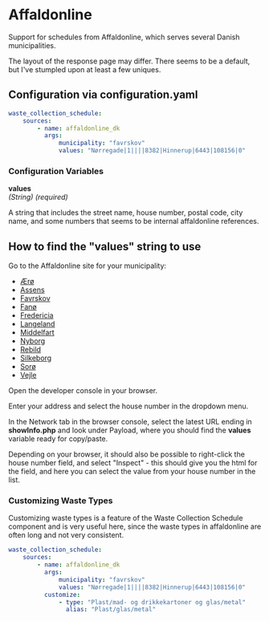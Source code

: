 # Affaldonline

Support for schedules from Affaldonline, which serves several Danish municipalities.

The layout of the response page may differ. There seems to be a default, but I've stumpled upon at least a few uniques.

## Configuration via configuration.yaml

```yaml
waste_collection_schedule:
    sources:
        - name: affaldonline_dk
          args:
              municipality: "favrskov"
              values: "Nørregade|1||||8382|Hinnerup|6443|108156|0"
```

### Configuration Variables

**values**  
_(String) (required)_

A string that includes the street name, house number, postal code, city name, and some numbers that seems to be internal affaldonline references. 

## How to find the "values" string to use

Go to the Affaldonline site for your municipality: 

- [Ærø](https://www.affaldonline.dk/kalender/aeroe/)
- [Assens](https://www.affaldonline.dk/kalender/assens/)
- [Favrskov](https://www.affaldonline.dk/kalender/favrskov/)
- [Fanø](https://www.affaldonline.dk/kalender/fanoe/)
- [Fredericia](https://www.affaldonline.dk/kalender/fredericia/)
- [Langeland](https://www.affaldonline.dk/kalender/langeland/)
- [Middelfart](https://www.affaldonline.dk/kalender/middelfart/)
- [Nyborg](https://www.affaldonline.dk/kalender/nyborg/)
- [Rebild](https://www.affaldonline.dk/kalender/rebild/)
- [Silkeborg](https://www.affaldonline.dk/kalender/silkeborg/)
- [Sorø](https://www.affaldonline.dk/kalender/soroe/)
- [Vejle](https://www.affaldonline.dk/kalender/vejle/)

Open the developer console in your browser.

Enter your address and select the house number in the dropdown menu.

In the Network tab in the browser console, select the latest URL ending in **showInfo.php** and look under Payload, where you should find the **values** variable ready for copy/paste.

Depending on your browser, it should also be possible to right-click the house number field, and select "Inspect" - this should give you the html for the field, and here you can select the value from your house number in the list.

### Customizing Waste Types

Customizing waste types is a feature of the Waste Collection Schedule component and is very useful here, since the waste types in affaldonline are often long and not very consistent.

```yaml
waste_collection_schedule:
    sources:
        - name: affaldonline_dk
          args:
              municipality: "favrskov"
              values: "Nørregade|1||||8382|Hinnerup|6443|108156|0"
          customize:
              - type: "Plast/mad- og drikkekartoner og glas/metal"
                alias: "Plast/glas/metal"
```
